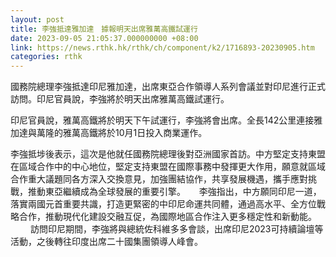 ```yaml
---
layout: post
title: 李強抵達雅加達　據報明天出席雅萬高鐵試運行
date: 2023-09-05 21:05:37.000000000 +08:00
link: https://news.rthk.hk/rthk/ch/component/k2/1716893-20230905.htm
categories: rthk
---
```


國務院總理李強抵達印尼雅加達，出席東亞合作領導人系列會議並對印尼進行正式訪問。印尼官員說，李強將於明天出席雅萬高鐵試運行。

印尼官員說，雅萬高鐵將於明天下午試運行，李強將會出席。全長142公里連接雅加達與萬隆的雅萬高鐵將於10月1日投入商業運作。

李強抵埗後表示，這次是他就任國務院總理後對亞洲國家首訪。中方堅定支持東盟在區域合作中的中心地位，堅定支持東盟在國際事務中發揮更大作用，願意就區域合作重大議題同各方深入交換意見，加強團結協作，共享發展機遇，攜手應對挑戰，推動東亞繼續成為全球發展的重要引擎。
　
李強指出，中方願同印尼一道，落實兩國元首重要共識，打造更緊密的中印尼命運共同體，通過高水平、全方位戰略合作，推動現代化建設交融互促，為國際地區合作注入更多穩定性和新動能。
　　
訪問印尼期間，李強將與總統佐科維多多會談，出席印尼2023可持續論壇等活動，之後轉往印度出席二十國集團領導人峰會。
